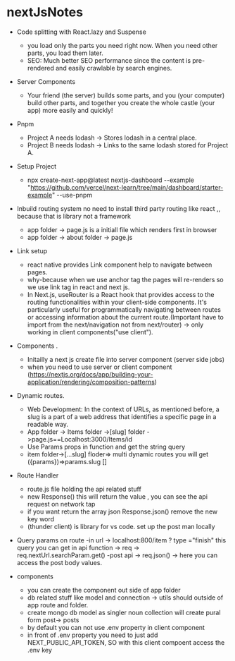 # nextJsNotes
* Code splitting with React.lazy and Suspense
  - you load only the parts you need right now. When you need other parts, you load them later.
  - SEO: Much better SEO performance since the content is pre-rendered and easily crawlable by search engines.
* Server Components
   - Your friend (the server) builds some parts, and you (your computer) build other parts, and together you create the whole castle (your app) more easily and quickly!
* Pnpm
   - Project A needs lodash -> Stores lodash in a central place.
   - Project B needs lodash -> Links to the same lodash stored for Project A.
* Setup Project
  - npx create-next-app@latest nextjs-dashboard --example "https://github.com/vercel/next-learn/tree/main/dashboard/starter-example" --use-pnpm
 
* Inbuild routing system no need to install third party routing like react ,, because that is library not a framework
  - app folder -> page.js is a initiall file which renders first in browser
  - app folder -> about folder -> page.js

* Link setup 
  - react native provides Link component help to navigate between pages.
  - why-because when we use anchor tag the pages will re-renders so we use link tag in react and next js.
  - In Next.js, useRouter is a React hook that provides access to the routing functionalities within your client-side components. It's particularly useful for 
    programmatically navigating between routes or accessing information about the current route.(Important have to import from the next/navigation not from 
    next/router) -> only working in client components("use client").
* Components .
   - Initailly a next js  create file into server component (server side jobs)
   - when you need to use server or client component (https://nextjs.org/docs/app/building-your-application/rendering/composition-patterns)
* Dynamic routes.
  - Web Development: In the context of URLs, as mentioned before, a slug is a part of a web address that identifies a specific page in a readable way.
  - App folder -> Items folder ->[slug] folder ->page.js==Localhost:3000/Items/id
  - Use Params props in function and get the string query
  - item folder->[...slug] floder=> multi dynamic routes you will get ({params})=>params.slug  []
* Route Handler
  - route.js file holding the api related stuff
  - new Response() this will return the value , you can see the api request on network tap
  - if you want return the array json Response.json() remove the new key word
  - (thunder client) is library for vs code. set up the post man locally
* Query params on route
  -in url -> localhost:800/item ? type ="finish" this query you can get in api function -> req -> req.nextUrl.searchParam.get()
  -post api -> req.json() -> here you can access the post body values.
* components
  - you can create the component out side of app folder
  - db related stuff like model and connection -> utils should outside of app route and folder.
  - create mongo db model as singler noun collection will create pural form post-> posts
  - by default you can not use .env property in client component
  - in front of .env property you need to just add NEXT_PUBLIC_API_TOKEN, SO with this client compoent access the .env key
